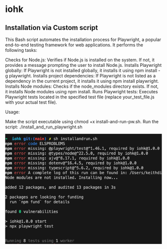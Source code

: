 # iohk

## Installation via Custom script

This Bash script automates the installation process for Playwright, a popular end-to-end testing framework for web applications. It performs the following tasks:

Checks for Node.js: Verifies if Node.js is installed on the system. If not, it provides a message prompting the user to install Node.js.
Installs Playwright globally: If Playwright is not installed globally, it installs it using npm install -g playwright.
Installs project dependencies: If Playwright is not listed as a dependency in the current project, it installs it using npm install playwright.
Installs Node modules: Checks if the node_modules directory exists. If not, it installs Node modules using npm install.
Runs Playwright tests: Executes Playwright tests located in the specified test file (replace your_test_file.js with your actual test file).

Usage:

Make the script executable using chmod +x install-and-run-pw.sh.
Run the script: ./install_and_run_playwright.sh

![alt text](doc_data/image.png)